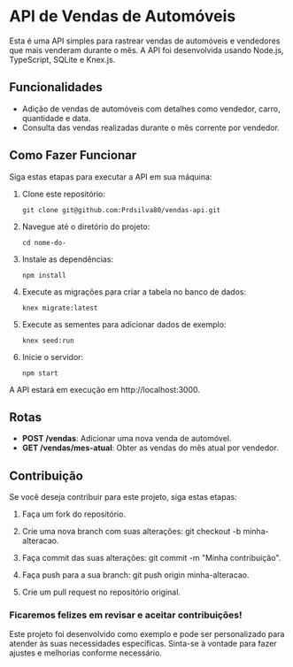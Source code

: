 # API de Vendas de Automóveis

Esta é uma API simples para rastrear vendas de automóveis e vendedores que mais venderam durante o mês. A API foi desenvolvida usando Node.js, TypeScript, SQLite e Knex.js.

## Funcionalidades

- Adição de vendas de automóveis com detalhes como vendedor, carro, quantidade e data.
- Consulta das vendas realizadas durante o mês corrente por vendedor.

## Como Fazer Funcionar

Siga estas etapas para executar a API em sua máquina:

1. Clone este repositório:

   ```
   git clone git@github.com:Prdsilva80/vendas-api.git
   ```

2. Navegue até o diretório do projeto:
    ```
    cd nome-do-
    ```

3. Instale as dependências:
    ```
    npm install
    ```

4. Execute as migrações para criar a tabela no banco de dados:
    ```
    knex migrate:latest
    ```

5. Execute as sementes para adicionar dados de exemplo:
    ```
    knex seed:run
    ```

6. Inicie o servidor:
    ```
    npm start
    ```

A API estará em execução em http://localhost:3000.

## Rotas

- **POST /vendas**: Adicionar uma nova venda de automóvel.
- **GET /vendas/mes-atual**: Obter as vendas do mês atual por vendedor.

## Contribuição

Se você deseja contribuir para este projeto, siga estas etapas:

1. Faça um fork do repositório.

2. Crie uma nova branch com suas alterações: git checkout -b minha-alteracao.

3. Faça commit das suas alterações: git commit -m "Minha contribuição".

4. Faça push para a sua branch: git push origin minha-alteracao.

5. Crie um pull request no repositório original.


### Ficaremos felizes em revisar e aceitar contribuições!

Este projeto foi desenvolvido como exemplo e pode ser personalizado para atender às suas necessidades específicas. Sinta-se à vontade para fazer ajustes e melhorias conforme necessário.